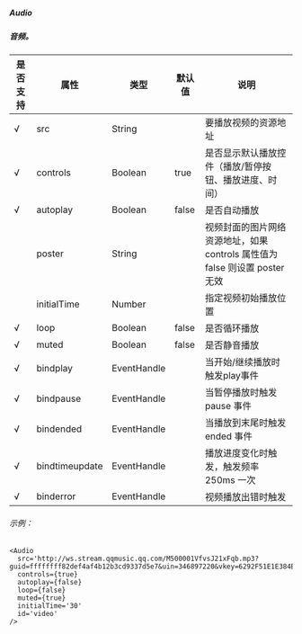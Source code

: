 ##### Audio
##### 音频。

| 是否支持 | 属性           | 类型        | 默认值 | 说明                                                         |
| -------- | -------------- | ----------- | ------ | ------------------------------------------------------------ |
| √        | src            | String      |        | 要播放视频的资源地址                                         |
| √        | controls       | Boolean     | true   | 是否显示默认播放控件（播放/暂停按钮、播放进度、时间）        |
| √        | autoplay       | Boolean     | false  | 是否自动播放                                                 |
|          | poster         | String      |        | 视频封面的图片网络资源地址，如果 controls 属性值为 false 则设置 poster 无效 |
|          | initialTime   | Number      |        | 指定视频初始播放位置                                         |
| √        | loop           | Boolean     | false  | 是否循环播放                                                 |
| √        | muted          | Boolean     | false  | 是否静音播放                                                 |
| √        | bindplay       | EventHandle |        | 当开始/继续播放时触发play事件                                |
| √        | bindpause      | EventHandle |        | 当暂停播放时触发 pause 事件                                  |
| √        | bindended      | EventHandle |        | 当播放到末尾时触发 ended 事件                                |
| √        | bindtimeupdate | EventHandle |        | 播放进度变化时触发，触发频率 250ms 一次 |
| √        | binderror      | EventHandle |        | 视频播放出错时触发                                           |

###### 示例：
```
<Audio
  src='http://ws.stream.qqmusic.qq.com/M500001VfvsJ21xFqb.mp3?guid=ffffffff82def4af4b12b3cd9337d5e7&uin=346897220&vkey=6292F51E1E384E06DCBDC9AB7C49FD713D632D313AC4858BACB8DDD29067D3C601481D36E62053BF8DFEAF74C0A5CCFADD6471160CAF3E6A&fromtag=46'
  controls={true}
  autoplay={false}
  loop={false}
  muted={true}
  initialTime='30'
  id='video'
/>
```